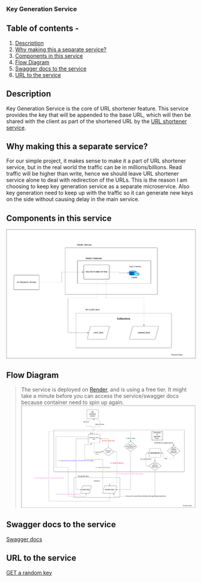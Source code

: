 ### Key Generation Service
## Table of contents -
1. [Description](#description)
2. [Why making this a separate service?](#Why-making-this-a-separate-service?)
3. [Components in this service](#Components-in-this-service)
4. [Flow Diagram](#Flow-Diagram)
5. [Swagger docs to the service](#Swagger-docs-to-the-service)
6. [URL to the service](#URL-to-the-service)

## Description
Key Generation Service is the core of URL shortener feature. This service provides the key that will be appended to the base URL, which will then be shared with the client as part of the shortened URL by the [URL shortener service](https://github.com/Tarunpreetsingh16/url_shortener). 

## Why making this a separate service?
For our simple project, it makes sense to make it a part of URL shortener service, but in the real world the traffic can be in millions/billions. Read traffic will be higher than write, hence we should leave URL shortener service alone to deal with redirection of the URLs. This is the reason I am choosing to keep key generation service as a separate microservice. Also key generation need to keep up with the traffic so it can generate new keys on the side without causing delay in the main service.

## Components in this service
![component diagram](https://github.com/Tarunpreetsingh16/key-generation-service/blob/develop/documentation/images/component_diagram.jpeg)

## Flow Diagram 
> The service is deployed on [Render](https://render.com/), and is using a free tier. It might take a minute before you can access the service/swagger docs because container need to spin up again. 
![Flow diagram](https://github.com/Tarunpreetsingh16/key-generation-service/blob/develop/documentation/images/Flow-Diagram.jpeg)

## Swagger docs to the service
[Swagger docs](https://key-generation-service-1.onrender.com/swagger-ui/index.html)

## URL to the service
[GET a random key](https://key-generation-service-1.onrender.com/)

